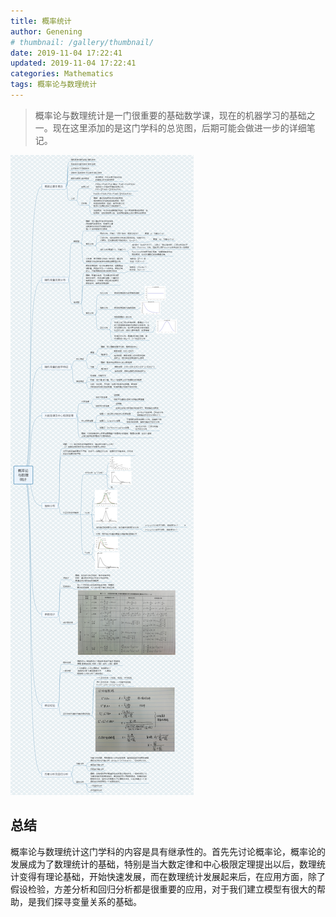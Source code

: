 ```yaml
---
title: 概率统计
author: Genening
# thumbnail: /gallery/thumbnail/
date: 2019-11-04 17:22:41
updated: 2019-11-04 17:22:41
categories: Mathematics
tags: 概率论与数理统计
---
```

>概率论与数理统计是一门很重要的基础数学课，现在的机器学习的基础之一。现在这里添加的是这门学科的总览图，后期可能会做进一步的详细笔记。
<!--more-->
![Probability](概率统计/probability.png)

## 总结
概率论与数理统计这门学科的内容是具有继承性的。首先先讨论概率论，概率论的发展成为了数理统计的基础，特别是当大数定律和中心极限定理提出以后，数理统计变得有理论基础，开始快速发展，而在数理统计发展起来后，在应用方面，除了假设检验，方差分析和回归分析都是很重要的应用，对于我们建立模型有很大的帮助，是我们探寻变量关系的基础。